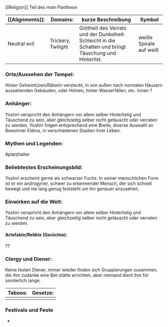 [[Religion]] 
Teil des main Pantheon

| [[Alignments]]: | Domains:           | kurze Beschreibung                                                                                      | Symbol                 |
| --------------- | ------------------ | ------------------------------------------------------------------------------------------------------- | ---------------------- |
| Neutral evil    | Trickery, Twilight | Gottheit des Verrats und der Dunkelheit. Schleicht in die Schatten und bringt Täuschung und Hinterlist. | weiße Spirale auf weiß |
### Orte/Aussehen der Tempel:
Hinter Geheimtüren/Rätseln versteckt, in von außen nach normalen Häusern aussehenden Gebäuden, oder Höhlen, hinter Wasserfällen, etc.
Innen ?
### Anhänger:
Yoshiri verspricht den Anhängern vor allem selber Hinterlistig und Täuschend zu sein, aber gleichzeitig selber nicht getäuscht oder verraten zu werden.
Yoshiri folgen entsprechend eine Breite, diverse Auswahl an Bewohner Eldros, in verschiedenen Stadien ihrer Leben.
### Mythen und Legenden:
#platzhalter

### Beliebtestes Erscheinungsbild:
Yoshiri erscheint gerne als schwarzer Fuchs.
In seiner menschlichen Form ist er ein androgyner, schwer zu erkennender Mensch, der sich schnell bewegt und nie lang genug feststeht um ihn genauer anzusehen.

### Einwirken auf die Welt:
Yoshiri verspricht den Anhängern vor allem selber Hinterlistig und Täuschend zu sein, aber gleichzeitig selber nicht getäuscht oder verraten zu werden.
#### Artefakte/Relikte (Gerüchte):
??
### Clergy und Diener:
Keine festen Diener, immer wieder finden sich Gruppierungen zusammen, die ihm zudanke eine Bet-stätte errichten, aber niemand dient ihm für sonderlich lange.

| Taboos: | Gesetze: |
| ------- | -------- |
|         |          |
### Festivals und Feste
-